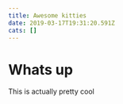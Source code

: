 ```yaml
---
title: Awesome kitties
date: 2019-03-17T19:31:20.591Z
cats: []
---
```



# Whats up

This is actually pretty cool
